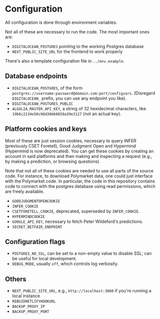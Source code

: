 # Configuration

All configuration is done through environment variables.

Not all of these are necessary to run the code. The most important ones are:

- `DIGITALOCEAN_POSTGRES` pointing to the working Postgres database
- `NEXT_PUBLIC_SITE_URL` for the frontend to work properly

There's also a template configuration file in `../env.example`.

## Database endpoints

- `DIGITALOCEAN_POSTGRES`, of the form `postgres://username:password@domain.com:port/configvars`. (Disregard `DIGITALOCEAN_` prefix, you can use any endpoint you like).
- `DIGITALOCEAN_POSTGRES_PUBLIC`
- `ALGOLIA_MASTER_API_KEY`, a string of 32 hexidecimal characters, like `19b6c2234e50c98d30668659a39e3127` (not an actual key).

## Platform cookies and keys

Most of these are just session cookies, necessary to query INFER (previously CSET Foretell), Good Judgment Open and Hypermind (Hypermind is now deprecated). You can get these cookies by creating an account in said platforms and then making and inspecting a request (e.g., by making a prediction, or browsing questions).

Note that not all of these cookies are needed to use all parts of the source code. For instance, to download Polymarket data, one could just interface with the Polymarket code. In particular, the code in this repository contains code to connect with the postgres database using read permissions, which are freely available.

- `GOODJUDGMENTOPENCOOKIE`
- `INFER_COOKIE`
- `CSETFORETELL_COOKIE`, deprecated, superseded by `INFER_COOKIE`.
- `HYPERMINDCOOKIE`
- `GOOGLE_API_KEY`, necessary to fetch Peter Wildeford's predictions.
- `SECRET_BETFAIR_ENDPOINT`

## Configuration flags

- `POSTGRES_NO_SSL`, can be set to a non-empty value to disable SSL; can be useful for local development.
- `DEBUG_MODE`, usually `off`, which controls log verbosity.

## Others

- `NEXT_PUBLIC_SITE_URL`, e.g., `http://localhost:3000` if you're running a local instance
- `REBUIDNETLIFYHOOKURL`
- `BACKUP_PROXY_IP`
- `BACKUP_PROXY_PORT`
